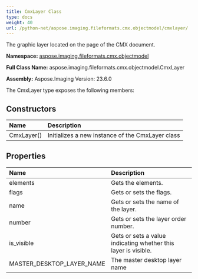 ```yaml
---
title: CmxLayer Class
type: docs
weight: 40
url: /python-net/aspose.imaging.fileformats.cmx.objectmodel/cmxlayer/
---
```


The graphic layer located on the page of the CMX document.

**Namespace:** [aspose.imaging.fileformats.cmx.objectmodel](/imaging/python-net/aspose.imaging.fileformats.cmx.objectmodel/)

**Full Class Name:** aspose.imaging.fileformats.cmx.objectmodel.CmxLayer

**Assembly:**  Aspose.Imaging Version: 23.6.0

The CmxLayer type exposes the following members:
## **Constructors**
|**Name**|**Description**|
| :- | :- |
|CmxLayer()|Initializes a new instance of the CmxLayer class|
## **Properties**
|**Name**|**Description**|
| :- | :- |
|elements|Gets the elements.|
|flags|Gets or sets the flags.|
|name|Gets or sets the name of the layer.|
|number|Gets or sets the layer order number.|
|is_visible|Gets or sets a value indicating whether this layer is visible.|
|MASTER_DESKTOP_LAYER_NAME|The master desktop layer name|
